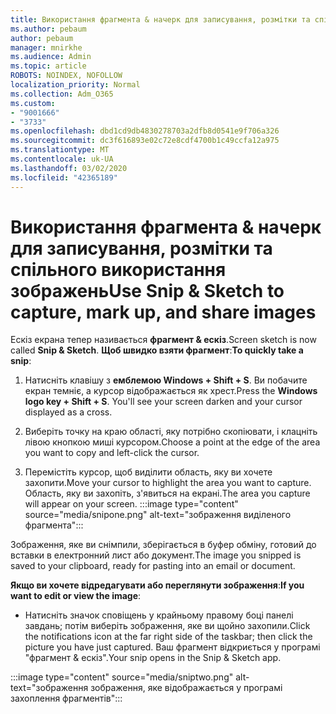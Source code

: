 ```yaml
---
title: Використання фрагмента & начерк для записування, розмітки та спільного використання зображень
ms.author: pebaum
author: pebaum
manager: mnirkhe
ms.audience: Admin
ms.topic: article
ROBOTS: NOINDEX, NOFOLLOW
localization_priority: Normal
ms.collection: Adm_O365
ms.custom:
- "9001666"
- "3733"
ms.openlocfilehash: dbd1cd9db4830278703a2dfb8d0541e9f706a326
ms.sourcegitcommit: dc3f616893e02c72e8cdf4700b1c49ccfa12a975
ms.translationtype: MT
ms.contentlocale: uk-UA
ms.lasthandoff: 03/02/2020
ms.locfileid: "42365189"
---
```

# <a name="use-snip--sketch-to-capture-mark-up-and-share-images"></a><span data-ttu-id="0f5b3-102">Використання фрагмента & начерк для записування, розмітки та спільного використання зображень</span><span class="sxs-lookup"><span data-stu-id="0f5b3-102">Use Snip & Sketch to capture, mark up, and share images</span></span>

<span data-ttu-id="0f5b3-103">Ескіз екрана тепер називається **фрагмент & ескіз**.</span><span class="sxs-lookup"><span data-stu-id="0f5b3-103">Screen sketch is now called **Snip & Sketch**.</span></span> <span data-ttu-id="0f5b3-104">**Щоб швидко взяти фрагмент**:</span><span class="sxs-lookup"><span data-stu-id="0f5b3-104">**To quickly take a snip**:</span></span>

1. <span data-ttu-id="0f5b3-105">Натисніть клавішу з **емблемою Windows + Shift + S**. Ви побачите екран темніє, а курсор відображається як хрест.</span><span class="sxs-lookup"><span data-stu-id="0f5b3-105">Press the **Windows logo key + Shift + S**. You'll see your screen darken and your cursor displayed as a cross.</span></span> 

2. <span data-ttu-id="0f5b3-106">Виберіть точку на краю області, яку потрібно скопіювати, і клацніть лівою кнопкою миші курсором.</span><span class="sxs-lookup"><span data-stu-id="0f5b3-106">Choose a point at the edge of the area you want to copy and left-click the cursor.</span></span> 

3. <span data-ttu-id="0f5b3-107">Перемістіть курсор, щоб виділити область, яку ви хочете захопити.</span><span class="sxs-lookup"><span data-stu-id="0f5b3-107">Move your cursor to highlight the area you want to capture.</span></span> <span data-ttu-id="0f5b3-108">Область, яку ви захопіть, з'явиться на екрані.</span><span class="sxs-lookup"><span data-stu-id="0f5b3-108">The area you capture will appear on your screen.</span></span>
:::image type="content" source="media/snipone.png" alt-text="зображення виділеного фрагмента":::

<span data-ttu-id="0f5b3-110">Зображення, яке ви снімпили, зберігається в буфер обміну, готовий до вставки в електронний лист або документ.</span><span class="sxs-lookup"><span data-stu-id="0f5b3-110">The image you snipped is saved to your clipboard, ready for pasting into an email or document.</span></span> 

<span data-ttu-id="0f5b3-111">**Якщо ви хочете відредагувати або переглянути зображення**:</span><span class="sxs-lookup"><span data-stu-id="0f5b3-111">**If you want to edit or view the image**:</span></span> 

- <span data-ttu-id="0f5b3-112">Натисніть значок сповіщень у крайньому правому боці панелі завдань; потім виберіть зображення, яке ви щойно захопили.</span><span class="sxs-lookup"><span data-stu-id="0f5b3-112">Click the notifications icon at the far right side of the taskbar; then click the picture you have just captured.</span></span> <span data-ttu-id="0f5b3-113">Ваш фрагмент відкриється у програмі "фрагмент & ескіз".</span><span class="sxs-lookup"><span data-stu-id="0f5b3-113">Your snip opens in the Snip & Sketch app.</span></span>

:::image type="content" source="media/sniptwo.png" alt-text="зображення зображення, яке відображається у програмі захоплення фрагментів":::
